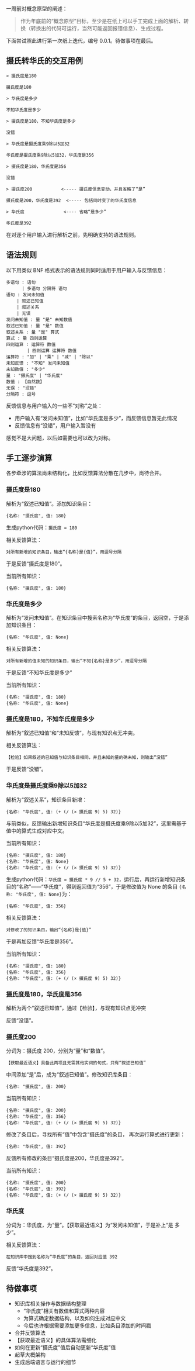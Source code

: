一周前对概念原型的阐述：

> 作为年底前的“概念原型”目标，至少是在纸上可以手工完成上面的解析、转换（转换出的代码可运行，当然可能返回报错信息）、生成过程。

下面尝试照此进行第一次纸上迭代，编号 0.0.1。待做事项在最后。

## 摄氏转华氏的交互用例

```
> 摄氏度是180

摄氏度是180

> 华氏度是多少

不知华氏度是多少

> 摄氏度是180，不知华氏度是多少

没错

> 华氏度是摄氏度乘9除以5加32

华氏度是摄氏度乘9除以5加32，华氏度是356

> 摄氏度是180，华氏度是356

没错

> 摄氏度200           <----- 摄氏度信息变动，并且省略了“是”

摄氏度是200，华氏度是392  <----- 包括同时变了的华氏度信息

> 华氏度               <---- 省略“是多少”

华氏度是392
```

在对逐个用户输入进行解析之前，先明确支持的语法规则。

## 语法规则

以下用类似 BNF 格式表示的语法规则同时适用于用户输入与反馈信息：
```bnf
多语句 : 语句
      | 多语句 分隔符 语句
语句 : 发问未知值
    | 叙述已知值
    | 叙述关系
    | 无误
发问未知值 : 量 "是" 未知数值
叙述已知值 : 量 "是" 数值
叙述关系 : 量 "是" 算式
算式 : 量 四则运算
四则运算 : 运算符 数值
        | 四则运算 运算符 数值
运算符 : "加" | "乘" | "减" | "除以"
未知反馈 : "不知" 发问未知值
未知数值 : "多少"
量 : "摄氏度" | "华氏度"
数值 : 【自然数】
无误 : "没错"
分隔符 : 逗号
```

反馈信息与用户输入的一些不“对称”之处：
- 用户输入有“发问未知值”，比如“华氏度是多少”，而反馈信息暂无此情况
- 反馈信息有“没错”，用户输入暂没有

感觉不是大问题，以后如需要也可以改为对称。

## 手工逐步演算

各步牵涉的算法尚未结构化，比如反馈算法分散在几步中，尚待合并。

### 摄氏度是180

解析为“叙述已知值”。添加知识条目：
```
{名称: "摄氏度", 值: 180}
```

生成python代码：`摄氏度 = 180`

相关反馈算法：
```
对所有新增的知识条目，输出“{名称}是{值}”，用逗号分隔
```

于是反馈“摄氏度是180”。

当前所有知识：
```
{名称: "摄氏度", 值: 180}
```

### 华氏度是多少

解析为“发问未知值”。在知识条目中搜索名称为“华氏度”的条目，返回空，于是添加知识条目：
```
{名称: "华氏度", 值: None}
```
相关反馈算法：
```
对所有新增的值未知的知识条目，输出“不知{名称}是多少”，用逗号分隔
```
于是反馈“不知华氏度是多少”

当前所有知识：
```
{名称: "摄氏度", 值: 180}
{名称: "华氏度", 值: None}
```

### 摄氏度是180，不知华氏度是多少

解析为“叙述已知值”和“未知反馈”，与现有知识点无冲突。

相关反馈算法：
```
【检验】如果叙述的已知值与知识条目相同，并且未知的量的确未知，则输出“没错”
```

于是反馈“没错”。

### 华氏度是摄氏度乘9除以5加32

解析为“叙述关系”，知识条目新增：
```
{名称: "华氏度", 值: (+ (/ (× 摄氏度 9) 5) 32)}
```

与前类似，反馈输出新增知识条目“华氏度是摄氏度乘9除以5加32”，这里需基于值中的算式生成对应中文。

当前所有知识：
```
{名称: "摄氏度", 值: 180}
{名称: "华氏度", 值: None}
{名称: "华氏度", 值: (+ (/ (× 摄氏度 9) 5) 32)}
```

生成python代码：`华氏度 = 摄氏度 * 9 // 5 + 32`，运行后，再运行新增知识条目的“名称”——“华氏度”，得到返回值为“356”，于是修改值为 None 的条目 `{名称: "华氏度", 值: None}`为：
```
{名称: "华氏度", 值: 356}
```
相关反馈算法：
```
对修改了的知识条目，输出“{名称}是{值}”
```

于是再加反馈“华氏度是356”。

当前所有知识：
```
{名称: "摄氏度", 值: 180}
{名称: "华氏度", 值: 356}
{名称: "华氏度", 值: (+ (/ (× 摄氏度 9) 5) 32)}
```

### 摄氏度是180，华氏度是356

解析为两个“叙述已知值”，通过【检验】，与现有知识点无冲突

反馈“没错”。

### 摄氏度200

分词为：摄氏度 200，分别为“量”和“数值”。
```
【获取最近语义】具备此两项且无需其他实词的句式，只有“叙述已知值”
```

中间添加“是”后，成为“叙述已知值”。修改知识库条目：
```
{名称: "摄氏度", 值: 200}
```

当前所有知识：
```
{名称: "摄氏度", 值: 200}
{名称: "华氏度", 值: 356}
{名称: "华氏度", 值: (+ (/ (× 摄氏度 9) 5) 32)}
```

修改了条目后，寻找所有“值”中包含“摄氏度”的条目， 再次运行算式进行更新：
```
{名称: "华氏度", 值: 392}
```

反馈所有修改的条目“摄氏度是200，华氏度是392”。

当前所有知识：
```
{名称: "摄氏度", 值: 200}
{名称: "华氏度", 值: 392}
{名称: "华氏度", 值: (+ (/ (× 摄氏度 9) 5) 32)}
```

### 华氏度

分词为：华氏度，为“量”。【获取最近语义】为“发问未知值”，于是补上“是 多少”。

相关反馈算法：
```
在知识库中搜到名称为“华氏度”的条目，返回对应值 392
```

反馈“华氏度是392”。


## 待做事项

- 知识库相关操作与数据结构整理
  - “华氏度”相关有数值和算式两种内容
  - 为算式确定数据结构，以及如何生成对应中文
  - 今后也许根据需要添加更多信息，比如条目添加的时间戳
- 合并反馈算法
- 【获取最近语义】的具体算法需细化
- 如何在更新“摄氏度”值后自动更新“华氏度”值
- 起草大概架构
- 生成后端语言与运行的细节
